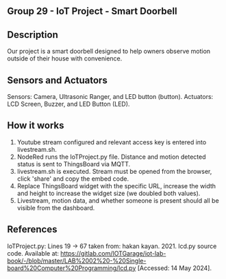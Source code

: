 ## Group 29 - IoT Project - Smart Doorbell

## Description
Our project is a smart doorbell designed to help owners observe motion outside of their house with convenience.

## Sensors and Actuators
Sensors: Camera, Ultrasonic Ranger, and LED button (button).
Actuators: LCD Screen, Buzzer, and LED Button (LED).

## How it works
1. Youtube stream configured and relevant access key is entered into livestream.sh.
2. NodeRed runs the IoTProject.py file. Distance and motion detected status is sent to ThingsBoard via MQTT.
3. livestream.sh is executed. Stream must be opened from the browser, click 'share' and copy the embed code.
4. Replace ThingsBoard widget with the specific URL, increase the width and height to increase the widget size (we doubled both values).
5. Livestream, motion data, and whether someone is present should all be visible from the dashboard.


## References
IoTProject.py: Lines 19 -> 67 taken from: hakan kayan. 2021. lcd.py source code. Available at: https://gitlab.com/IOTGarage/iot-lab-book/-/blob/master/LAB%2002%20-%20Single-board%20Computer%20Programming/lcd.py [Accessed: 14 May 2024]. 
